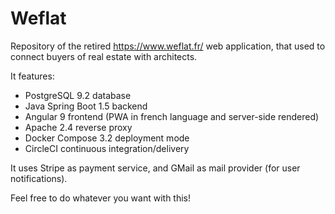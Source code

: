 # Weflat

Repository of the retired https://www.weflat.fr/ web application, that used to connect buyers of real estate with architects.

It features:
 - PostgreSQL 9.2 database
 - Java Spring Boot 1.5 backend
 - Angular 9 frontend (PWA in french language and server-side rendered)
 - Apache 2.4 reverse proxy
 - Docker Compose 3.2 deployment mode
 - CircleCI continuous integration/delivery
 
It uses Stripe as payment service, and GMail as mail provider (for user notifications).

Feel free to do whatever you want with this!

